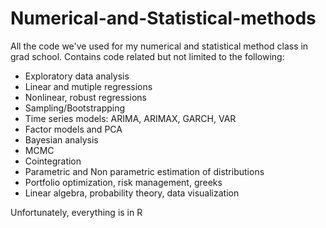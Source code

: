 # Numerical-and-Statistical-methods
All the code we've used for my numerical and statistical method class in grad school. Contains code related but not limited to the following:
- Exploratory data analysis
- Linear and mutiple regressions
- Nonlinear, robust regressions
- Sampling/Bootstrapping
- Time series models: ARIMA, ARIMAX, GARCH, VAR
- Factor models and PCA
- Bayesian analysis
- MCMC
- Cointegration
- Parametric and Non parametric estimation of distributions
- Portfolio optimization, risk management, greeks
- Linear algebra, probability theory, data visualization 

Unfortunately, everything is in R
